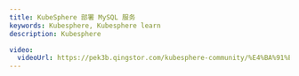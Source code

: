 ```yaml
---
title: KubeSphere 部署 MySQL 服务
keywords: Kubesphere, Kubesphere learn
description: Kubesphere

video:
  videoUrl: https://pek3b.qingstor.com/kubesphere-community/%E4%BA%91%E5%8E%9F%E7%94%9F%E5%AE%9E%E6%88%98/82%E3%80%81KubeSphere%E7%BB%99Kubernetes%E4%B8%8A%E9%83%A8%E7%BD%B2%E4%B8%AD%E9%97%B4%E4%BB%B6-%E9%83%A8%E7%BD%B2MySQL%E8%B4%9F%E8%BD%BD%E5%9D%87%E8%A1%A1%E7%BD%91%E7%BB%9C.mp4
---
```

